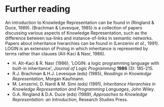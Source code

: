 <!--H3: Section-->
# Further reading #

An introduction to Knowledge Representation can be found in (Ringland & Duce, 1989). (Brachman & Levesque, 1985) is a collection of papers discussing various aspects of Knowledge Representation, such as the difference between isa-links and instance-of-links in semantic networks. Papers about inheritance hierarchies can be found in (Lenzerini *et al.*, 1991). LOGIN is an extension of Prolog in which inheritance is represented by terms rather than clauses (A&iuml;t-Kaci & Nasr, 1986).

* H. A&iuml;t-Kaci & R. Nasr (1986), 'LOGIN: a logic programming language with built-in inheritance', *Journal of Logic Programming* **1986** (3): 185-215.
* R.J. Brachman & H.J. Levesque (eds) (1985), *Readings in Knowledge Representation*, Morgan Kaufmann.
* M. Lenzerini, D. Nardi & M. Simi (eds) (1991), *Inheritance Hierarchies in Knowledge Representation and Programming Languages*, John Wiley.
* G.A. Ringland & D.A. Duce (eds) (1989), *Approaches to Knowledge Representation: an Introduction*, Research Studies Press.
